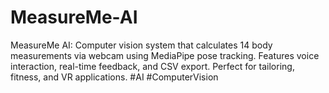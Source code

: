 # MeasureMe-AI
MeasureMe AI: Computer vision system that calculates 14 body measurements via webcam using MediaPipe pose tracking. Features voice interaction, real-time feedback, and CSV export. Perfect for tailoring, fitness, and VR applications. #AI #ComputerVision
